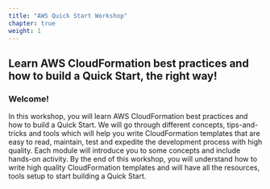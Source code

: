 ```yaml
---
title: "AWS Quick Start Workshop"
chapter: true
weight: 1
---
```


## Learn AWS CloudFormation best practices and how to build a Quick Start, the right way!

### Welcome!

<p style='text-align: left;'>
    In this workshop, you will learn AWS CloudFormation best practices and how to build a Quick Start. We will go through different concepts, tips-and-tricks and tools which will help you write CloudFormation templates that are easy to read, maintain, test and expedite the development process with high quality. Each module will introduce you to some concepts and include hands-on activity. By the end of this workshop, you will understand how to write high quality CloudFormation templates and will have all the resources, tools setup to start building a Quick Start.
</p>